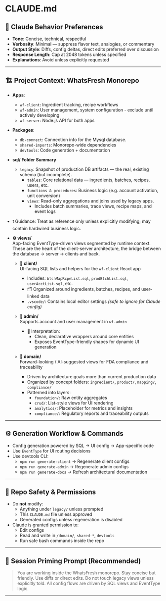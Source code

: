 # CLAUDE.md

## 🧠 Claude Behavior Preferences

- **Tone**: Concise, technical, respectful
- **Verbosity**: Minimal — suppress flavor text, analogies, or commentary
- **Output Style**: Diffs, config deltas, direct edits preferred over discussion
- **Response Length**: Cap at 2048 tokens unless specified
- **Explanations**: Avoid unless explicitly requested

---

## 🏗️ Project Context: WhatsFresh Monorepo

- **Apps**:
  - `wf-client`: Ingredient tracking, recipe workflows
  - `wf-admin`: User management, system configuration - exclude until actively developing
  - `wf-server`: Node.js API for both apps
- **Packages**:
  - `db-connect`: Connection info for the Mysql database.
  - `shared-imports`: Monorepo-wide dependencies
  - `devtools`: Code generation + documentation
- **sql/ Folder Summary**
  - `legacy`: Snapshot of production DB artifacts — the real, existing schema (but incomplete).
    - `tables`: Core relational data — ingredients, batches, recipes, users, etc.
    - `functions & procedures`: Business logic (e.g. account activation, unit conversion)
    - `views`: Read-only aggregations and joins used by legacy apps.  
        - Includes batch summaries, trace views, recipe maps, and event logs
- ❗️ Guidance: Treat as reference only unless explicitly modifying; may contain hardwired business logic.
- **⚙️ views/**  
  App-facing EventType-driven views segmented by runtime context.  These are the heart of the client-server architecture, the bridge between the database -> server -> clients and back.

  - **📁 client/**  
    UI-facing SQL lists and helpers for the `wf-client` React app  
    - Includes: `btchMapRcpeList.sql`, `prodBtchList.sql`, `userAcctList.sql`, etc.  
    - 🗂️ Organized around ingredients, batches, recipes, and user-linked data  
    - `.vscode/`: Contains local editor settings _(safe to ignore for Claude config)_

  - **📁 admin/**  
    Supports account and user management in `wf-admin`  
    - 🧠 Interpretation:  
      - Clean, declarative wrappers around core entities  
      - Exposes EventType-friendly shapes for dynamic UI generation

  - **🚀 domain/**  
    Forward-looking / AI-suggested views for FDA compliance and traceability  
    - Driven by architecture goals more than current production data  
    - Organized by concept folders: `ingredient/`, `product/`, `mapping/`, `compliance/`  
    - Patterned into layers:
      - `foundation/`: Raw entity aggregates  
      - `crud/`: List-style views for UI rendering  
      - `analytics/`: Placeholder for metrics and insights  
      - `compliance/`: Regulatory reports and traceability outputs

---

## ⚙️ Generation Workflow & Commands

- Config generation powered by SQL → UI config → App-specific code
- Use `EventType` for UI routing decisions
- Use devtools CLI:
  - `npm run generate-client` → Regenerate client configs
  - `npm run generate-admin` → Regenerate admin configs
  - `npm run generate-docs` → Refresh architectural documentation

---

## 🚦 Repo Safety & Permissions

- Do **not** modify:
  - Anything under `legacy/` unless prompted
  - This `CLAUDE.md` file unless approved
  - Generated configs unless regeneration is disabled
- Claude is granted permission to:
  - Edit configs
  - Read and write in `/domain/`, `shared-*`, `devtools`
  - Run safe bash commands inside the repo

---

## 🧭 Session Priming Prompt (Recommended)

> You are working inside the WhatsFresh monorepo. Stay concise but friendly.  Use diffs or direct edits. Do not touch legacy views unless explicitly told. All config flows are driven by SQL views and EventType logic.

---
